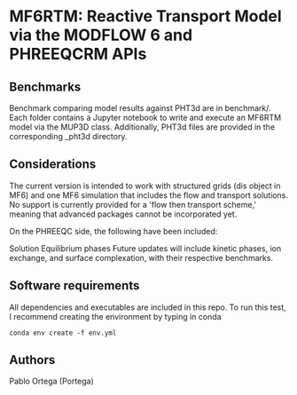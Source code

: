 # MF6RTM: Reactive Transport Model via the MODFLOW 6 and PHREEQCRM APIs

## Benchmarks
Benchmark comparing model results against PHT3d are in benchmark/. Each folder contains a Jupyter notebook to write and execute an MF6RTM model via the MUP3D class. Additionally, PHT3d files are provided in the corresponding _pht3d directory.

## Considerations

The current version is intended to work with structured grids (dis object in MF6) and one MF6 simulation that includes the flow and transport solutions. No support is currently provided for a 'flow then transport scheme,' meaning that advanced packages cannot be incorporated yet.

On the PHREEQC side, the following have been included:

Solution
Equilibrium phases
Future updates will include kinetic phases, ion exchange, and surface complexation, with their respective benchmarks.

## Software requirements
All dependencies and executables are included in this repo. To run this test, I recommend creating the environment by typing in conda

```commandline
conda env create -f env.yml
```
## Authors
Pablo Ortega (Portega)